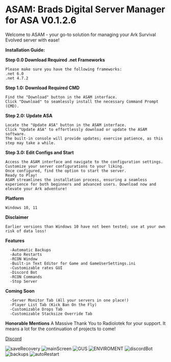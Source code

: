 # ASAM: Brads Digital Server Manager for ASA V0.1.2.6

Welcome to ASAM - your go-to solution for managing your Ark Survival Evolved server with ease!

**Installation Guide:**

**Step 0.0 Download Required .net Frameworks**
```
Please make sure you have the following frameworks:
.net 6.0
.net 4.7.2
```

**Step 1.0: Download Required CMD**
```
Find the "Download" button in the ASAM interface.
Click "Download" to seamlessly install the necessary Command Prompt (CMD).
```


**Step 2.0: Update ASA**
```
Locate the "Update ASA" button in the ASAM interface.
Click "Update ASA" to effortlessly download or update the ASAM software.
The built-in console will provide updates; exercise patience, as this step may take a while.
```


**Step 3.0: Edit Configs and Start**
```
Access the ASAM interface and navigate to the configuration settings.
Customize your server configurations to your liking.
Once configured, find the option to start the server.
Ready to Play!
ASAM streamlines the installation process, ensuring a seamless experience for both beginners and advanced users. Download now and elevate your Ark adventure!
```


**Platform**
```
Windows 10, 11
```


**Disclaimer**
```
Earlier versions than Windows 10 have not been tested; use at your own risk of data loss!
```


**Features**
```
  -Automatic Backups
  -Auto Restarts
  -RCON Window
  -Built-in Text Editor for Game and GameUserSettings.ini
  -Customizable rates GUI
  -Discord Bot
  -RCON Commands
  -Stop Server
```


**Coming Soon**
```
  -Server Monitor Tab (All your servers in one place!)
  -Player List Tab (Kick Ban On the Fly)
  -Customizable Drops Tab
  -Customizable Stacksize Override Tab
  ```

  
**Honorable Mentions**
A Massive Thank You to Radiolotek for your support. It means a lot for the continuation of projects to come!


[Discord](https://discord.gg/7GQYecCgtu)

![saveRecovery](https://github.com/CSBrad/ASAM/assets/57268178/5da4e362-c9b4-430b-a5dc-bb115c1865fe)
![mainScreen](https://github.com/CSBrad/ASAM/assets/57268178/de6ec38a-21c5-4937-8b5b-16bcb2222df9)
![GUS](https://github.com/CSBrad/ASAM/assets/57268178/18ce8077-303f-4b51-bd53-37252c8dcb60)
![ENVIROMENT](https://github.com/CSBrad/ASAM/assets/57268178/204c6a75-d254-47c8-bd04-e01b0164deb6)
![discordBot](https://github.com/CSBrad/ASAM/assets/57268178/b744c230-d5df-4d10-9ab8-97d2484d33d0)
![backups](https://github.com/CSBrad/ASAM/assets/57268178/42d29d42-7ae3-4dab-80a1-00a561920335)
![autoRestart](https://github.com/CSBrad/ASAM/assets/57268178/31fa255a-71bc-4e66-b053-3916f9c1ba40)

